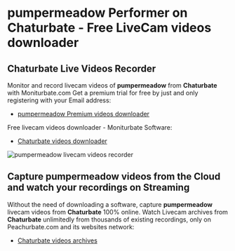 # pumpermeadow Performer on Chaturbate - Free LiveCam videos downloader

## Chaturbate Live Videos Recorder

Monitor and record livecam videos of **pumpermeadow** from **Chaturbate** with Moniturbate.com
Get a premium trial for free by just and only registering with your Email address:
* [pumpermeadow Premium videos downloader](https://moniturbate.com/request-demo-licence-key.html)

Free livecam videos downloader - Moniturbate Software:
* [Chaturbate videos downloader](https://moniturbate.com/moniturbate-download-software.html)

![pumpermeadow livecam videos recorder](https://peachurnet.com/templates/moniturbate-software.png)


## Capture pumpermeadow videos from the Cloud and watch your recordings on Streaming

Without the need of downloading a software, capture **pumpermeadow** livecam videos from **Chaturbate** 100% online.
Watch Livecam archives from **Chaturbate** unlimitedly from thousands of existing recordings, only on Peachurbate.com and its websites network:
* [Chaturbate videos archives](https://peachurnet.com/)